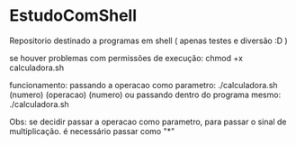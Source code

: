 # EstudoComShell
Repositorio destinado a programas em shell ( apenas testes e diversão :D )

se houver problemas com permissões de execução: 
        chmod +x calculadora.sh
        
funcionamento:
        passando a operacao como parametro:
            ./calculadora.sh (numero) (operacao) (numero)
        ou passando dentro do programa mesmo:
             ./calculadora.sh
        
Obs: se decidir passar a operacao como parametro, para passar o sinal de multiplicação. é necessário passar como "\*"
